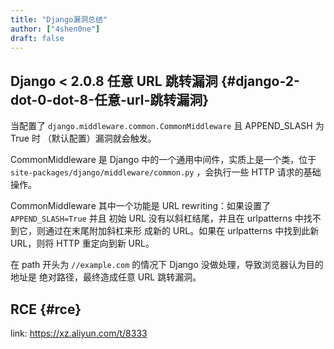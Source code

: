 ```yaml
---
title: "Django漏洞总结"
author: ["4shen0ne"]
draft: false
---
```


## Django &lt; 2.0.8 任意 URL 跳转漏洞 {#django-2-dot-0-dot-8-任意-url-跳转漏洞}

当配置了 `django.middleware.common.CommonMiddleware` 且 APPEND_SLASH 为 True 时
（默认配置）漏洞就会触发。

CommonMiddleware 是 Django 中的一个通用中间件，实质上是一个类，位于
`site-packages/django/middleware/common.py` ，会执行一些 HTTP 请求的基础操作。

CommonMiddleware 其中一个功能是 URL rewriting：如果设置了 `APPEND_SLASH=True` 并且
初始 URL 没有以斜杠结尾，并且在 urlpatterns 中找不到它，则通过在末尾附加斜杠来形
成新的 URL。如果在 urlpatterns 中找到此新 URL，则将 HTTP 重定向到新 URL。

在 path 开头为 `//example.com` 的情况下 Django 没做处理，导致浏览器认为目的地址是
绝对路径，最终造成任意 URL 跳转漏洞。


## RCE {#rce}

link: <https://xz.aliyun.com/t/8333>
